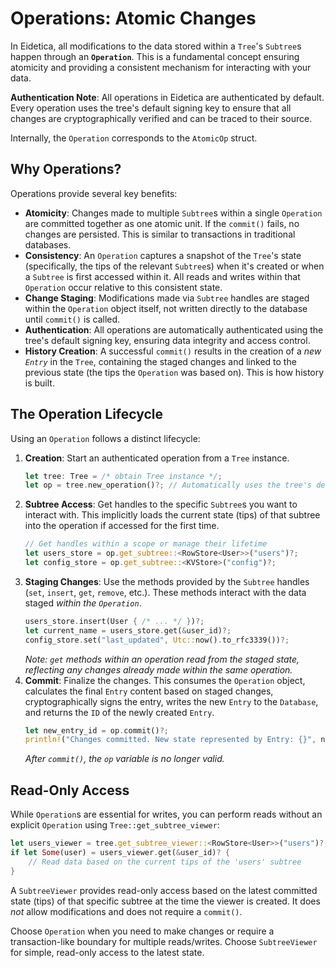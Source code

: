 # Operations: Atomic Changes

In Eidetica, all modifications to the data stored within a `Tree`'s `Subtree`s happen through an **`Operation`**. This is a fundamental concept ensuring atomicity and providing a consistent mechanism for interacting with your data.

**Authentication Note**: All operations in Eidetica are authenticated by default. Every operation uses the tree's default signing key to ensure that all changes are cryptographically verified and can be traced to their source.

Internally, the `Operation` corresponds to the `AtomicOp` struct.

## Why Operations?

Operations provide several key benefits:

- **Atomicity**: Changes made to multiple `Subtree`s within a single `Operation` are committed together as one atomic unit. If the `commit()` fails, no changes are persisted. This is similar to transactions in traditional databases.
- **Consistency**: An `Operation` captures a snapshot of the `Tree`'s state (specifically, the tips of the relevant `Subtree`s) when it's created or when a `Subtree` is first accessed within it. All reads and writes within that `Operation` occur relative to this consistent state.
- **Change Staging**: Modifications made via `Subtree` handles are staged within the `Operation` object itself, not written directly to the database until `commit()` is called.
- **Authentication**: All operations are automatically authenticated using the tree's default signing key, ensuring data integrity and access control.
- **History Creation**: A successful `commit()` results in the creation of a _new `Entry`_ in the `Tree`, containing the staged changes and linked to the previous state (the tips the `Operation` was based on). This is how history is built.

## The Operation Lifecycle

Using an `Operation` follows a distinct lifecycle:

1.  **Creation**: Start an authenticated operation from a `Tree` instance.
    ```rust
    let tree: Tree = /* obtain Tree instance */;
    let op = tree.new_operation()?; // Automatically uses the tree's default signing key
    ```
2.  **Subtree Access**: Get handles to the specific `Subtree`s you want to interact with. This implicitly loads the current state (tips) of that subtree into the operation if accessed for the first time.
    ```rust
    // Get handles within a scope or manage their lifetime
    let users_store = op.get_subtree::<RowStore<User>>("users")?;
    let config_store = op.get_subtree::<KVStore>("config")?;
    ```
3.  **Staging Changes**: Use the methods provided by the `Subtree` handles (`set`, `insert`, `get`, `remove`, etc.). These methods interact with the data staged _within the `Operation`_.
    ```rust
    users_store.insert(User { /* ... */ })?;
    let current_name = users_store.get(&user_id)?;
    config_store.set("last_updated", Utc::now().to_rfc3339())?;
    ```
    _Note: `get` methods within an operation read from the staged state, reflecting any changes already made within the same operation._
4.  **Commit**: Finalize the changes. This consumes the `Operation` object, calculates the final `Entry` content based on staged changes, cryptographically signs the entry, writes the new `Entry` to the `Database`, and returns the `ID` of the newly created `Entry`.
    ```rust
    let new_entry_id = op.commit()?;
    println!("Changes committed. New state represented by Entry: {}", new_entry_id);
    ```
    _After `commit()`, the `op` variable is no longer valid._

## Read-Only Access

While `Operation`s are essential for writes, you can perform reads without an explicit `Operation` using `Tree::get_subtree_viewer`:

```rust
let users_viewer = tree.get_subtree_viewer::<RowStore<User>>("users")?;
if let Some(user) = users_viewer.get(&user_id)? {
    // Read data based on the current tips of the 'users' subtree
}
```

A `SubtreeViewer` provides read-only access based on the latest committed state (tips) of that specific subtree at the time the viewer is created. It does _not_ allow modifications and does not require a `commit()`.

Choose `Operation` when you need to make changes or require a transaction-like boundary for multiple reads/writes. Choose `SubtreeViewer` for simple, read-only access to the latest state.
